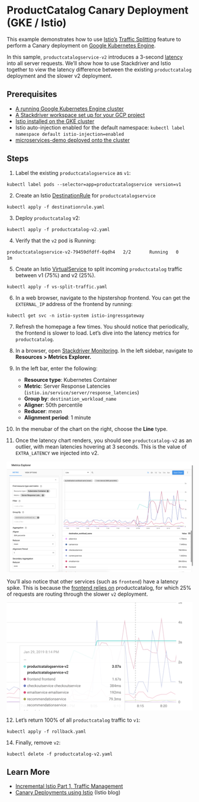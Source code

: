 # ProductCatalog Canary Deployment (GKE / Istio)
This example demonstrates how to use [Istio’s](https://istio.io/) [Traffic Splitting](https://istio.io/docs/concepts/traffic-management/#splitting-traffic-between-versions) feature to perform a Canary deployment on [Google Kubernetes Engine](https://cloud.google.com/kubernetes-engine/).

In this sample, `productcatalogservice-v2` introduces a 3-second
[latency](https://github.com/GoogleCloudPlatform/microservices-demo/tree/master/src/productcatalogservice#latency-injection) into all server requests. We’ll show how to use Stackdriver and Istio together to
view the latency difference between the existing `productcatalog` deployment and the
slower v2 deployment.

## Prerequisites

- [A running Google Kubernetes Engine cluster](https://cloud.google.com/kubernetes-engine/docs/how-to/creating-a-cluster)
- [A Stackdriver workspace set up for your GCP project](https://cloud.google.com/monitoring/workspaces/)
- [Istio installed on the GKE
  cluster](https://cloud.google.com/istio/docs/istio-on-gke/installing#adding_istio_on_gke_to_an_existing_cluster)
- Istio auto-injection enabled for the default namespace: `kubectl label namespace default istio-injection=enabled`
- [microservices-demo deployed onto the cluster](https://github.com/GoogleCloudPlatform/microservices-demo#option-3-using-static-images)

## Steps

1. Label the existing `productcatalogservice` as `v1`:

```
kubectl label pods --selector=app=productcatalogservice version=v1
```

2. Create an Istio [DestinationRule]((https://istio.io/docs/reference/config/istio.networking.v1alpha3/#DestinationRule)) for `productcatalogservice`

```
kubectl apply -f destinationrule.yaml
```

3. Deploy `productcatalog` v2:
```
kubectl apply -f productcatalog-v2.yaml
```

4. Verify that the `v2` pod is Running:
```
productcatalogservice-v2-79459dfdff-6qdh4   2/2       Running   0          1m
```

5. Create an Istio [VirtualService](https://istio.io/docs/reference/config/istio.networking.v1alpha3/#VirtualService) to split incoming `productcatalog` traffic between v1 (75%) and v2 (25%).
```
kubectl apply -f vs-split-traffic.yaml
```

6. In a web browser, navigate to the hipstershop frontend. You can get the `EXTERNAL_IP` address of
   the frontend by running:
```
kubectl get svc -n istio-system istio-ingressgateway
```

7. Refresh the homepage a few times. You should notice that periodically, the frontend is
   slower to load. Let’s dive into the latency metrics for `productcatalog`.
8. In a browser, open [Stackdriver Monitoring](https://app.google.stackdriver.com). In the left sidebar, navigate to **Resources > Metrics Explorer.**
9. In the left bar, enter the following:
	- **Resource type**: Kubernetes Container
	- **Metric**: Server Response Latencies (`istio.io/service/server/response_latencies`)
	- **Group by**: `destination_workload_name`
	- **Aligner**: 50th percentile
	- **Reducer**: mean
	- **Alignment period**: 1 minute

10. In the menubar of the chart on the right, choose the **Line** type.
11. Once the latency chart renders, you should see `productcatalog-v2` as an outlier, with
    mean latencies hovering at 3 seconds. This is the value of `EXTRA_LATENCY` we injected into v2.

![metrics explorer](screenshots/metrics-explorer.png)

You’ll also notice that other services (such as `frontend`) have a latency spike. This is because the [frontend relies on](https://github.com/GoogleCloudPlatform/microservices-demo#service-architecture) productcatalog, for which 25% of requests are routing through the slower `v2` deployment.

![v2 latency](screenshots/v2-latency.png)

12. Let’s return 100% of all `productcatalog` traffic to `v1`:
```
kubectl apply -f rollback.yaml
```
14. Finally, remove `v2`:
```
kubectl delete -f productcatalog-v2.yaml
```


## Learn More

- [Incremental Istio Part 1, Traffic Management](https://istio.io/blog/2018/incremental-traffic-management/)
- [Canary Deployments using Istio](https://istio.io/blog/2017/0.1-canary/)  (Istio blog)
